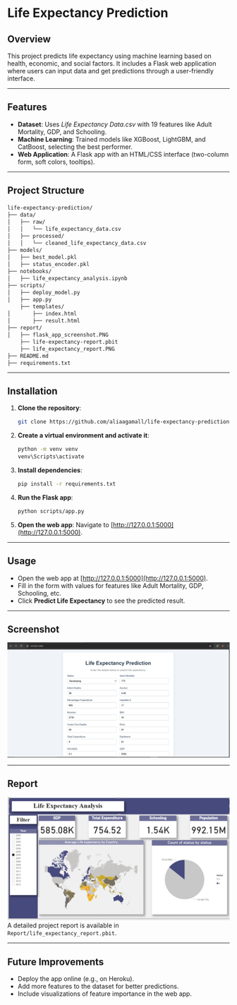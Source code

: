 # Life Expectancy Prediction

## Overview
This project predicts life expectancy using machine learning based on health, economic, and social factors. It includes a Flask web application where users can input data and get predictions through a user-friendly interface.

---

## Features
- **Dataset**: Uses *Life Expectancy Data.csv* with 19 features like Adult Mortality, GDP, and Schooling.
- **Machine Learning**: Trained models like XGBoost, LightGBM, and CatBoost, selecting the best performer.
- **Web Application**: A Flask app with an HTML/CSS interface (two-column form, soft colors, tooltips).

---

## Project Structure
```
life-expectancy-prediction/
├── data/
│   ├── raw/
│   │   └── life_expectancy_data.csv
│   ├── processed/
│   │   └── cleaned_life_expectancy_data.csv
├── models/
│   ├── best_model.pkl
│   ├── status_encoder.pkl
├── notebooks/
│   ├── life_expectancy_analysis.ipynb
├── scripts/
│   ├── deploy_model.py
│   ├── app.py
    ├── templates/
│       ├── index.html
│       ├── result.html
├── report/
│   ├── flask_app_screenshot.PNG
    ├── life-expectancy-report.pbit
    ├── life_expectancy_report.PNG
├── README.md
├── requirements.txt

```

---

## Installation
1. **Clone the repository**:
   ```bash
   git clone https://github.com/aliaagamall/life-expectancy-prediction.git
   ```
2. **Create a virtual environment and activate it**:
   ```bash
   python -m venv venv
   venv\Scripts\activate  
   ```
3. **Install dependencies**:
   ```bash
   pip install -r requirements.txt
   ```
4. **Run the Flask app**:
   ```bash
   python scripts/app.py
   ```
5. **Open the web app**:
   Navigate to [http://127.0.0.1:5000](http://127.0.0.1:5000).

---

## Usage
- Open the web app at [http://127.0.0.1:5000](http://127.0.0.1:5000).
- Fill in the form with values for features like Adult Mortality, GDP, Schooling, etc.
- Click **Predict Life Expectancy** to see the predicted result.

---

## Screenshot
![Flask App Screenshot](Report/flask_app_screenshot.PNG)

---

## Report
![Report Screenshot](Report/life_expectancy_report.PNG)
A detailed project report is available in `Report/life_expectancy_report.pbit`.

---

## Future Improvements
- Deploy the app online (e.g., on Heroku).
- Add more features to the dataset for better predictions.
- Include visualizations of feature importance in the web app.
